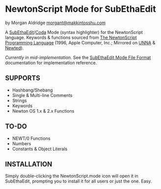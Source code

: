 NewtonScript Mode for SubEthaEdit
=================================

by Morgan Aldridge <morgant@makkintosshu.com>

A [SubEthaEdit](http://codingmonkeys.de/subethaedit/)/[Coda](http://panic.com/coda/) Mode (syntax highlighter) for the NewtonScript language. Keywords & functions sourced from [The NewtonScript 
Programming Language](http://manuals.info.apple.com/en_US/NewtonScriptProgramLanguage.PDF) (1996, Apple Computer, Inc.; Mirrored on [UNNA](http://www.unna.org/unna/development/documentation/NewtonScriptProgramLanguage.pdf) & [Newted](http://www.newted.org/download/manuals/NewtonScriptProgramLanguage.pdf)).

_Currently in mid-implementation._ See the [SubEthaEdit Mode File Format](http://codingmonkeys.de/subethaedit/mode.html) documentation for implementation reference.

SUPPORTS
--------

* Hashbang/Shebang
* Single & Multi-line Comments
* Strings
* Keywords
* Newton OS 1.x & 2.x Functions

TO-DO
-----

* NEWT/0 Functions
* Numbers
* Constants & Object Literals

INSTALLATION
------------

Simply double-clicking the NewtonScript.mode icon will open it in SubEthaEdit, prompting you to install it for all users or just the one. Easy.
